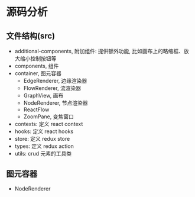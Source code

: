 # 源码分析

## 文件结构(src)

- additional-components, 附加组件: 提供额外功能, 比如画布上的略缩框、放大缩小控制按钮等
- components, 组件
- container, 图元容器
  - EdgeRenderer, 边缘渲染器
  - FlowRenderer, 流渲染器
  - GraphView, 画布
  - NodeRenderer, 节点渲染器
  - ReactFlow
  - ZoomPane, 变焦窗口
- contexts: 定义 react context
- hooks: 定义 react hooks
- store: 定义 redux store
- types: 定义 redux action
- utils: crud 元素的工具类

## 图元容器

- NodeRenderer
